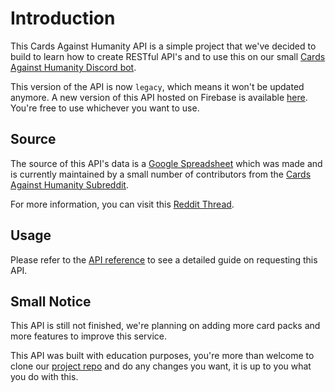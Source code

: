 # Introduction

This Cards Against Humanity API is a simple project that we've decided to build to learn how to create RESTful API's and to use this on our small [Cards Against Humanity Discord bot](https://github.com/greencoast-studios/discord-cards-against-humanity).

This version of the API is now `legacy`, which means it won't be updated anymore. A new version of this API hosted on Firebase is available [here](https://cah.greencoaststudios.com). You're free to use whichever you want to use.

## Source

The source of this API's data is a [Google Spreadsheet](https://docs.google.com/spreadsheets/d/1NeIMmSMT3nYv_YzucrToYouA4SMWTWr8G18lfCE61ZM) which was made and is currently maintained by a small number of contributors from the [Cards Against Humanity Subreddit](https://www.reddit.com/r/cardsagainsthumanity/).

For more information, you can visit this [Reddit Thread](https://www.reddit.com/r/cardsagainsthumanity/comments/5hwhbj/the_card_listing_spreadsheet_new_editor_new/).

## Usage

Please refer to the [API reference](api_reference.md) to see a detailed guide on requesting this API.

## Small Notice

This API is still not finished, we're planning on adding more card packs and more features to improve this service.

This API was built with education purposes, you're more than welcome to clone our [project repo](https://github.com/greencoast-studios/cards-against-humanity-api) and do any changes you want, it is up to you what you do with this.

